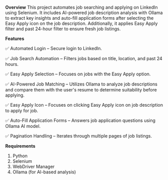 **Overview**
This project automates job searching and applying on LinkedIn using Selenium. It includes AI-powered job description analysis with Ollama to extract key insights and auto-fill application forms after selecting the Easy Apply icon on the job description. Additionally, it applies Easy Apply filter and past 24-hour filter to ensure fresh job listings.

**Features**

✅ Automated Login – Secure login to LinkedIn.

✅ Job Search Automation – Filters jobs based on title, location, and past 24 hours.

✅ Easy Apply Selection – Focuses on jobs with the Easy Apply option.

✅ AI-Powered Job Matching – Utilizes Ollama to analyze job descriptions and compare them with the user's resume to determine suitability before applying.

✅ Easy Apply Icon – Focuses on clicking Easy Apply icon on job description to apply for job.

✅ Auto-Fill Application Forms – Answers job application questions using Ollama AI model.

✅ Pagination Handling – Iterates through multiple pages of job listings.

**Requirements**
1. Python
2. Selenium
3. WebDriver Manager
4. Ollama (for AI-based analysis)
